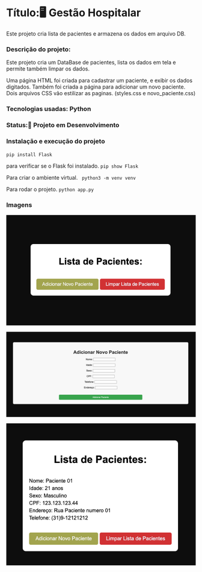 # Título:🖥️ Gestão Hospitalar

<p>Este projeto cria lista de pacientes e armazena os dados em arquivo DB.</p>

### Descrição do projeto:

<p>Este projeto cria um DataBase de pacientes, lista os dados em tela e permite também limpar os dados.</p>

Uma página HTML foi criada para cadastrar um paciente, e exibir os dados digitados. Também foi criada
a página para adicionar um novo paciente.
Dois arquivos CSS vão estilizar as paginas. (styles.css e novo_paciente.css)

### Tecnologias usadas: Python

### Status:🚧 Projeto em Desenvolvimento

### Instalação e execução do projeto

`pip install Flask`

para verificar se o Flask foi instalado.
`pip show Flask`

Para criar o ambiente virtual.
` python3 -m venv venv`

Para rodar o projeto.
`python app.py`

### Imagens

![Tela Inicial](./imagens/Tela_inicial.png)
<br>

![Tela Adiciona Novo Paciente](./imagens/add_pacientes.png)
<br>

![Tela Lista Pacientes](./imagens/Tela_Lista_pacientes.png)
